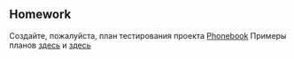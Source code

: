 ## Homework

Создайте, пожалуйста, план тестирования проекта [Phonebook](https://telranedu.web.app/home)
Примеры планов [здесь](https://drive.google.com/drive/folders/1VVfg1hIHArh84sujBaQvRU-PAFg1dNLn?usp=sharing) и [здесь](https://docs.google.com/spreadsheets/d/1U317s4nR6WYXNnxaHmJ6pqVNMMjNCjQf/edit?usp=sharing&ouid=116447005932578256378&rtpof=true&sd=true)
